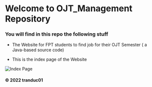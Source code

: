 # Welcome to OJT_Management Repository
### You will find in this repo the following stuff
* The Website for FPT students to find job for their OJT Semester ( a Java-based source code)

* This is the index page of the Website

![Index Page]()



#### © 2022 tranduc01